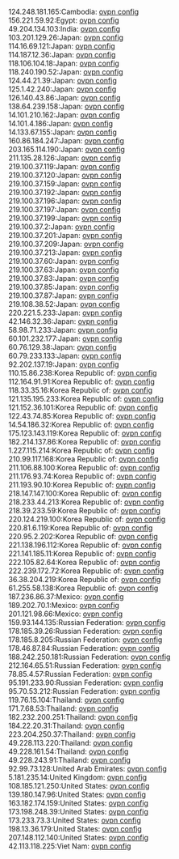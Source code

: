 124.248.181.165:Cambodia: [ovpn config](vpn/124_248_181_165.ovpn)  
156.221.59.92:Egypt: [ovpn config](vpn/156_221_59_92.ovpn)  
49.204.134.103:India: [ovpn config](vpn/49_204_134_103.ovpn)  
103.201.129.26:Japan: [ovpn config](vpn/103_201_129_26.ovpn)  
114.16.69.121:Japan: [ovpn config](vpn/114_16_69_121.ovpn)  
114.187.12.36:Japan: [ovpn config](vpn/114_187_12_36.ovpn)  
118.106.104.18:Japan: [ovpn config](vpn/118_106_104_18.ovpn)  
118.240.190.52:Japan: [ovpn config](vpn/118_240_190_52.ovpn)  
124.44.21.39:Japan: [ovpn config](vpn/124_44_21_39.ovpn)  
125.1.42.240:Japan: [ovpn config](vpn/125_1_42_240.ovpn)  
126.140.43.86:Japan: [ovpn config](vpn/126_140_43_86.ovpn)  
138.64.239.158:Japan: [ovpn config](vpn/138_64_239_158.ovpn)  
14.101.210.162:Japan: [ovpn config](vpn/14_101_210_162.ovpn)  
14.101.4.186:Japan: [ovpn config](vpn/14_101_4_186.ovpn)  
14.133.67.155:Japan: [ovpn config](vpn/14_133_67_155.ovpn)  
160.86.184.247:Japan: [ovpn config](vpn/160_86_184_247.ovpn)  
203.165.114.190:Japan: [ovpn config](vpn/203_165_114_190.ovpn)  
211.135.28.126:Japan: [ovpn config](vpn/211_135_28_126.ovpn)  
219.100.37.119:Japan: [ovpn config](vpn/219_100_37_119.ovpn)  
219.100.37.120:Japan: [ovpn config](vpn/219_100_37_120.ovpn)  
219.100.37.159:Japan: [ovpn config](vpn/219_100_37_159.ovpn)  
219.100.37.192:Japan: [ovpn config](vpn/219_100_37_192.ovpn)  
219.100.37.196:Japan: [ovpn config](vpn/219_100_37_196.ovpn)  
219.100.37.197:Japan: [ovpn config](vpn/219_100_37_197.ovpn)  
219.100.37.199:Japan: [ovpn config](vpn/219_100_37_199.ovpn)  
219.100.37.2:Japan: [ovpn config](vpn/219_100_37_2.ovpn)  
219.100.37.201:Japan: [ovpn config](vpn/219_100_37_201.ovpn)  
219.100.37.209:Japan: [ovpn config](vpn/219_100_37_209.ovpn)  
219.100.37.213:Japan: [ovpn config](vpn/219_100_37_213.ovpn)  
219.100.37.60:Japan: [ovpn config](vpn/219_100_37_60.ovpn)  
219.100.37.63:Japan: [ovpn config](vpn/219_100_37_63.ovpn)  
219.100.37.83:Japan: [ovpn config](vpn/219_100_37_83.ovpn)  
219.100.37.85:Japan: [ovpn config](vpn/219_100_37_85.ovpn)  
219.100.37.87:Japan: [ovpn config](vpn/219_100_37_87.ovpn)  
219.108.38.52:Japan: [ovpn config](vpn/219_108_38_52.ovpn)  
220.221.5.233:Japan: [ovpn config](vpn/220_221_5_233.ovpn)  
42.146.32.36:Japan: [ovpn config](vpn/42_146_32_36.ovpn)  
58.98.71.233:Japan: [ovpn config](vpn/58_98_71_233.ovpn)  
60.101.232.177:Japan: [ovpn config](vpn/60_101_232_177.ovpn)  
60.76.129.38:Japan: [ovpn config](vpn/60_76_129_38.ovpn)  
60.79.233.133:Japan: [ovpn config](vpn/60_79_233_133.ovpn)  
92.202.137.19:Japan: [ovpn config](vpn/92_202_137_19.ovpn)  
110.15.86.238:Korea Republic of: [ovpn config](vpn/110_15_86_238.ovpn)  
112.164.91.91:Korea Republic of: [ovpn config](vpn/112_164_91_91.ovpn)  
118.33.35.16:Korea Republic of: [ovpn config](vpn/118_33_35_16.ovpn)  
121.135.195.233:Korea Republic of: [ovpn config](vpn/121_135_195_233.ovpn)  
121.152.36.101:Korea Republic of: [ovpn config](vpn/121_152_36_101.ovpn)  
122.43.74.85:Korea Republic of: [ovpn config](vpn/122_43_74_85.ovpn)  
14.54.186.32:Korea Republic of: [ovpn config](vpn/14_54_186_32.ovpn)  
175.123.143.119:Korea Republic of: [ovpn config](vpn/175_123_143_119.ovpn)  
182.214.137.86:Korea Republic of: [ovpn config](vpn/182_214_137_86.ovpn)  
1.227.115.214:Korea Republic of: [ovpn config](vpn/1_227_115_214.ovpn)  
210.99.117.168:Korea Republic of: [ovpn config](vpn/210_99_117_168.ovpn)  
211.106.88.100:Korea Republic of: [ovpn config](vpn/211_106_88_100.ovpn)  
211.176.93.74:Korea Republic of: [ovpn config](vpn/211_176_93_74.ovpn)  
211.193.90.10:Korea Republic of: [ovpn config](vpn/211_193_90_10.ovpn)  
218.147.147.100:Korea Republic of: [ovpn config](vpn/218_147_147_100.ovpn)  
218.233.44.213:Korea Republic of: [ovpn config](vpn/218_233_44_213.ovpn)  
218.39.233.59:Korea Republic of: [ovpn config](vpn/218_39_233_59.ovpn)  
220.124.219.100:Korea Republic of: [ovpn config](vpn/220_124_219_100.ovpn)  
220.81.6.119:Korea Republic of: [ovpn config](vpn/220_81_6_119.ovpn)  
220.95.2.202:Korea Republic of: [ovpn config](vpn/220_95_2_202.ovpn)  
221.138.196.112:Korea Republic of: [ovpn config](vpn/221_138_196_112.ovpn)  
221.141.185.11:Korea Republic of: [ovpn config](vpn/221_141_185_11.ovpn)  
222.105.82.64:Korea Republic of: [ovpn config](vpn/222_105_82_64.ovpn)  
222.239.172.72:Korea Republic of: [ovpn config](vpn/222_239_172_72.ovpn)  
36.38.204.219:Korea Republic of: [ovpn config](vpn/36_38_204_219.ovpn)  
61.255.58.138:Korea Republic of: [ovpn config](vpn/61_255_58_138.ovpn)  
187.236.86.37:Mexico: [ovpn config](vpn/187_236_86_37.ovpn)  
189.202.70.1:Mexico: [ovpn config](vpn/189_202_70_1.ovpn)  
201.121.98.66:Mexico: [ovpn config](vpn/201_121_98_66.ovpn)  
159.93.144.135:Russian Federation: [ovpn config](vpn/159_93_144_135.ovpn)  
178.185.39.26:Russian Federation: [ovpn config](vpn/178_185_39_26.ovpn)  
178.185.8.205:Russian Federation: [ovpn config](vpn/178_185_8_205.ovpn)  
178.46.87.84:Russian Federation: [ovpn config](vpn/178_46_87_84.ovpn)  
188.242.250.181:Russian Federation: [ovpn config](vpn/188_242_250_181.ovpn)  
212.164.65.51:Russian Federation: [ovpn config](vpn/212_164_65_51.ovpn)  
78.85.4.57:Russian Federation: [ovpn config](vpn/78_85_4_57.ovpn)  
95.191.233.90:Russian Federation: [ovpn config](vpn/95_191_233_90.ovpn)  
95.70.53.212:Russian Federation: [ovpn config](vpn/95_70_53_212.ovpn)  
119.76.15.104:Thailand: [ovpn config](vpn/119_76_15_104.ovpn)  
171.7.68.53:Thailand: [ovpn config](vpn/171_7_68_53.ovpn)  
182.232.200.251:Thailand: [ovpn config](vpn/182_232_200_251.ovpn)  
184.22.20.31:Thailand: [ovpn config](vpn/184_22_20_31.ovpn)  
223.204.250.37:Thailand: [ovpn config](vpn/223_204_250_37.ovpn)  
49.228.113.220:Thailand: [ovpn config](vpn/49_228_113_220.ovpn)  
49.228.161.54:Thailand: [ovpn config](vpn/49_228_161_54.ovpn)  
49.228.243.91:Thailand: [ovpn config](vpn/49_228_243_91.ovpn)  
92.99.73.128:United Arab Emirates: [ovpn config](vpn/92_99_73_128.ovpn)  
5.181.235.14:United Kingdom: [ovpn config](vpn/5_181_235_14.ovpn)  
108.185.121.250:United States: [ovpn config](vpn/108_185_121_250.ovpn)  
139.180.147.96:United States: [ovpn config](vpn/139_180_147_96.ovpn)  
163.182.174.159:United States: [ovpn config](vpn/163_182_174_159.ovpn)  
173.198.248.39:United States: [ovpn config](vpn/173_198_248_39.ovpn)  
173.233.73.3:United States: [ovpn config](vpn/173_233_73_3.ovpn)  
198.13.36.179:United States: [ovpn config](vpn/198_13_36_179.ovpn)  
207.148.112.140:United States: [ovpn config](vpn/207_148_112_140.ovpn)  
42.113.118.225:Viet Nam: [ovpn config](vpn/42_113_118_225.ovpn)  
